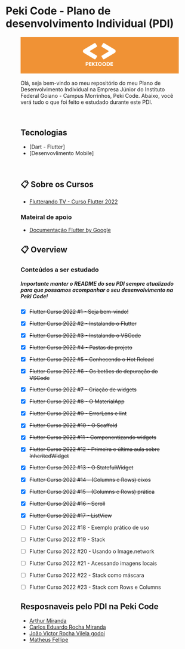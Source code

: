 # Peki Code - Plano de desenvolvimento Individual (PDI)

<figure>

  <img src="pekicode.png" alt="peki_code">

<br>

Olá, seja bem-vindo ao meu repositório do meu Plano de Desenvolvimento Individual na Empresa Júnior do Instituto Federal Goiano - Campus Morrinhos, Peki Code. Abaixo, você verá tudo o que foi feito e estudado durante este PDI.

<br>


## Tecnologias 

* [Dart - Flutter]
* [Desenvovlimento Mobile]

<br>

## :clipboard:  Sobre os Cursos 


* [Flutterando TV - Curso Flutter 2022](https://www.youtube.com/watch?v=Wdn6peqH9ZQ&list=PLlBnICoI-g-fuy5jZiCufhFip1BlBswI7)

### Mateiral de apoio

* [Documentação Flutter by Google](https://docs.flutter.dev/get-started/codelab)
  

## :clipboard: Overview

### Conteúdos a ser estudado
##### Importante manter o README do seu PDI sempre atualizado para que possamos acompanhar o seu desenvolvimento na Peki Code!

- [x] ~~Flutter Curso 2022 #1 - Seja bem-vindo!~~
- [x] ~~Flutter Curso 2022 #2 - Instalando o Flutter~~
- [x] ~~Flutter Curso 2022 #3 - Instalando o VSCode~~
- [x] ~~Flutter Curso 2022 #4 - Pastas de projeto~~
- [x] ~~Flutter Curso 2022 #5 - Conhecendo o Hot Reload~~
- [x] ~~Flutter Curso 2022 #6 - Os botões de depuração do VSCode~~
- [x] ~~Flutter Curso 2022 #7 - Criação de widgets~~
- [x] ~~Flutter Curso 2022 #8 - O MaterialApp~~
- [x] ~~Flutter Curso 2022 #9 - ErrorLens e lint~~
- [x] ~~Flutter Curso 2022 #10 - O Scaffold~~
- [x] ~~Flutter Curso 2022 #11 - Componentizando widgets~~
- [x] ~~Flutter Curso 2022 #12 - Primeira e última aula sobre InheritedWidget~~
- [x] ~~Flutter Curso 2022 #13 - O StatefulWidget~~
- [x] ~~Flutter Curso 2022 #14 - (Columns e Rows) eixos~~
- [x] ~~Flutter Curso 2022 #15 - (Columns e Rows) prática~~
- [x] ~~Flutter Curso 2022 #16 - Scroll~~
- [x] ~~Flutter Curso 2022 #17 - ListView~~
- [ ] Flutter Curso 2022 #18 - Exemplo prático de uso
- [ ] Flutter Curso 2022 #19 - Stack
- [ ] Flutter Curso 2022 #20 - Usando o Image.network
- [ ] Flutter Curso 2022 #21 - Acessando imagens locais
- [ ] Flutter Curso 2022 #22 - Stack como máscara
- [ ] Flutter Curso 2022 #23 - Stack com Rows e Columns


## Resposnaveis pelo PDI na Peki Code

* [Arthur Miranda](https://github.com/devarthurmiranda)
* [Carlos Eduardo Rocha Miranda](https://github.com/CarlosERM)
* [João Victor Rocha Vilela godoi](https://github.com/Joao-Victor-RVG)
* [Matheus Fellipe](https://github.com/MatheusFellipi)

